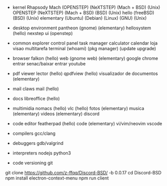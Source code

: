 - kernel
Rhapsody Mach (OPENSTEP) (NeXTSTEP) (Mach + BSD) (Unix)
OPENSTEP (NeXTSTEP) (Mach + BSD) (BSD) (Unix)
hello (freeBSD) (BSD) (Unix)
elementary (Ubuntu) (Debian) (Linux) (GNU) (Unix)

- desktop environment
pantheon (gnome) (elementary)
hellosystem (hello)
nexstep ui (openstep)

- common
explorer
control panel
task manager
calculator
calendar
loja
visao multitarefa
terminal (whoami) (pkg manager) (update upgrade)

- browser
falkon (hello)
web (gnome web) (elementary)
google chrome
entrar senac/baixar
entrar youtube

- pdf viewer
lector (hello)
qpdfview (hello)
visualizador de documentos (elementary)

- mail
claws mail (hello)

- docs
libreoffice (hello)

- multimidia
nomacs (hello)
vlc (hello)
fotos (elementary)
musica (elementary)
videos (elementary)
discord

- code editor
featherpad (hello)
code (elementary)
vi/vim/neovim
vscode

- compilers
gcc/clang

- debuggers
gdb/valgrind

- interpreters
nodejs
python3

- code versioning
git

git clone https://github.com/z-ffqq/Discord-BSD/ -b 0.0.17
cd Discord-BSD
npm install electron-context-menu
npm run client
